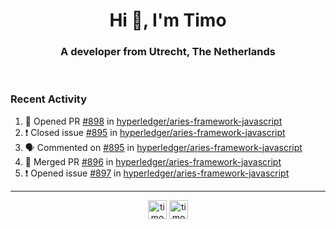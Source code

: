 <h1 align="center">Hi 👋, I'm Timo</h1>
<h3 align="center">A developer from Utrecht, The Netherlands</h3>
<br/>
<!-- https://github.com/rahuldkjain/github-profile-readme-generator --!>

<!--  <p align="left"><img src="https://github-readme-stats.vercel.app/api?username=timoglastra&show_icons=true&count_private=true&" alt="timoglastra" /></p> --!>

<!--
Github language stats
<p align="left"><img src="https://github-readme-stats.vercel.app/api/top-langs/?username=timoglastra&layout=compact" alt="timoglastra" /><p>
-->

<!-- Codestats language stats -->
<!-- <p align="left"><img src="https://codestats-readme.vercel.app/api/top-langs/?username=timoglastra&layout=compact&language_count=12" alt="timoglastra" /><p>    --!>
  
<h3>Recent Activity</h3>

<!--START_SECTION:activity-->
1. 💪 Opened PR [#898](https://github.com/hyperledger/aries-framework-javascript/pull/898) in [hyperledger/aries-framework-javascript](https://github.com/hyperledger/aries-framework-javascript)
2. ❗️ Closed issue [#895](https://github.com/hyperledger/aries-framework-javascript/issues/895) in [hyperledger/aries-framework-javascript](https://github.com/hyperledger/aries-framework-javascript)
3. 🗣 Commented on [#895](https://github.com/hyperledger/aries-framework-javascript/issues/895) in [hyperledger/aries-framework-javascript](https://github.com/hyperledger/aries-framework-javascript)
4. 🎉 Merged PR [#896](https://github.com/hyperledger/aries-framework-javascript/pull/896) in [hyperledger/aries-framework-javascript](https://github.com/hyperledger/aries-framework-javascript)
5. ❗️ Opened issue [#897](https://github.com/hyperledger/aries-framework-javascript/issues/897) in [hyperledger/aries-framework-javascript](https://github.com/hyperledger/aries-framework-javascript)
<!--END_SECTION:activity-->

---

<p align="center">
<a href="https://twitter.com/timoglastra" target="blank"><img align="center" src="https://cdn.jsdelivr.net/npm/simple-icons@3.0.1/icons/twitter.svg" alt="timoglastra" height="30" width="30" /></a>
<a href="https://linkedin.com/in/timoglastra" target="blank"><img align="center" src="https://cdn.jsdelivr.net/npm/simple-icons@3.0.1/icons/linkedin.svg" alt="timoglastra" height="30" width="30" /></a>
</p>



